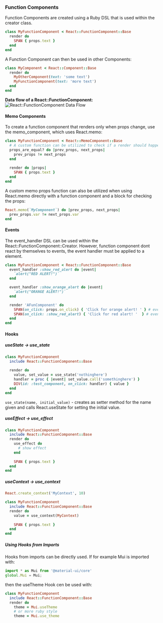 ### Function Components
Function Components are created using a Ruby DSL that is used within the creator class. 
```ruby
class MyFunctionComponent < React::FunctionComponent::Base
  render do 
    SPAN { props.text }
  end
end
```

A Function Component can then be used in other Components:
```ruby
class MyComponent < React::Component::Base
  render do
    MyOtherComponent(text: 'some text')
    MyFunctionComponent(text: 'more text')
  end
end
```

**Data flow of a React::FunctionComponent:**
![React::FunctionComponent Data Flow](https://raw.githubusercontent.com/isomorfeus/isomorfeus-react/master/images/data_flow_function_component.png)

#### Memo Components
To create a function component that renders only when props change, use the memo_component, which uses React.memo:
```ruby
class MyFunctionComponent < React::MemoComponent::Base
  # A custom function can be utilized to check if a render should happen
  props_are_equal? do |prev_props, next_props|
    prev_props != next_props
  end
  
  render do |props|
    SPAN { props.text }
  end
end
```

A custom memo props function can also be utilized when using React.memo directly with a function component and a block for checking the props:
```ruby
React.memo(`MyComponent`) do |prev_props, next_props|
  prev_props.var != next_props.var
end
```
#### Events
The event_handler DSL can be used within the React::FunctionComponent::Creator. However, function component dont react by themselves to events,
the event handler must be applied to a element.
```ruby
class MyFunctionComponent < React::FunctionComponent::Base
  event_handler :show_red_alert do |event|
    `alert("RED ALERT!")`
  end

  event_handler :show_orange_alert do |event|
    `alert("ORANGE ALERT!")`
  end

  render 'AFunComponent' do
    SPAN(on_click: props.on_click) { 'Click for orange alert! ' } # event handler passed in props, applied to a element
    SPAN(on_click: :show_red_alert) { 'Click for red alert! '  } # event handler directly applied to a element
  end
end
```

#### Hooks
##### useState -> use_state
```ruby
class MyFunctionComponent
  include React::FunctionComponent::Base
  
  render do
    value, set_value = use_state('nothinghere')
    handler = proc { |event| set_value.call('somethinghere') }
    DIV(id: :test_component, on_click: handler) { value }
  end
end
```
`use_state(name, initial_value)` - creates as setter method for the name given and calls React.useState for setting the initial value.

##### useEffect -> use_effect
```ruby
class MyFunctionComponent
  include React::FunctionComponent::Base
  render do
    use_effect do
      # show effect
    end
   
    SPAN { props.text }
  end
end
```

##### useContext -> use_context
```ruby
React.create_context('MyContext', 10)

class MyFunctionComponent
  include React::FunctionComponent::Base
  render do
    value = use_context(MyContext) 
   
    SPAN { props.text }
  end
end
```

##### Using Hooks from Imports
Hooks from imports can be directly used.
If for example Mui is imported with:
```javascript
import * as Mui from '@material-ui/core'
global.Mui = Mui;
```
then the useTheme Hook cen be used with:
```ruby
class MyFunctionComponent
  include React::FunctionComponent::Base
  render do
    theme = Mui.useTheme
    # or more ruby style
    theme = Mui.use_theme
```
